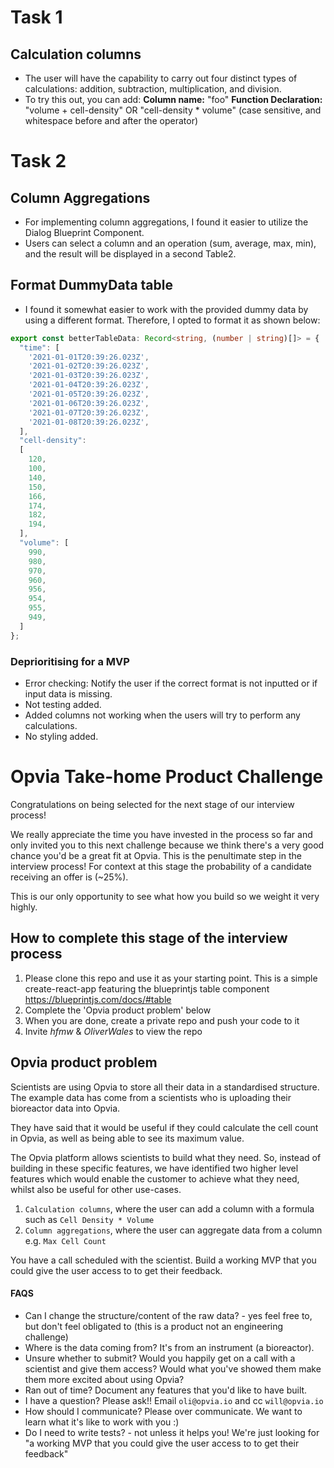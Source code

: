 # Task 1 
## Calculation columns

- The user will have the capability to carry out four distinct types of calculations: addition, subtraction, multiplication, and division.
- To try this out, you can add:
**Column name:**
"foo"
**Function Declaration:**
"volume + cell-density" OR "cell-density * volume" (case sensitive, and whitespace before and after the operator)

# Task 2
## Column Aggregations

- For implementing column aggregations, I found it easier to utilize the Dialog Blueprint Component.
- Users can select a column and an operation (sum, average, max, min), and the result will be displayed in a second Table2.

## Format DummyData table

- I found it somewhat easier to work with the provided dummy data by using a different format. Therefore, I opted to format it as shown below:

```typescript
export const betterTableData: Record<string, (number | string)[]> = {
  "time": [
    '2021-01-01T20:39:26.023Z',
    '2021-01-02T20:39:26.023Z',
    '2021-01-03T20:39:26.023Z',
    '2021-01-04T20:39:26.023Z',
    '2021-01-05T20:39:26.023Z',
    '2021-01-06T20:39:26.023Z',
    '2021-01-07T20:39:26.023Z',
    '2021-01-08T20:39:26.023Z',
  ],
  "cell-density": 
  [
    120,
    100,
    140,
    150,
    166,
    174,
    182,
    194,
  ],
  "volume": [
    990,
    980,
    970,
    960,
    956,
    954,
    955,
    949,
  ]
};
```


### Deprioritising for a MVP

- Error checking: Notify the user if the correct format is not inputted or if input data is missing.
- Not testing added.
- Added columns not working when the users will try to perform any calculations. 
- No styling added.

  

# Opvia Take-home Product Challenge

Congratulations on being selected for the next stage of our interview process!

We really appreciate the time you have invested in the process so far and only invited you to this next challenge because we think there's a very good chance you'd be a great fit at Opvia. This is the penultimate step in the interview process! For context at this stage the probability of a candidate receiving an offer is (~25%).

This is our only opportunity to see what how you build so we weight it very highly.

## How to complete this stage of the interview process

1. Please clone this repo and use it as your starting point. This is a simple create-react-app featuring the blueprintjs table component https://blueprintjs.com/docs/#table
2. Complete the 'Opvia product problem' below
3. When you are done, create a private repo and push your code to it
4. Invite _hfmw_ & _OliverWales_ to view the repo

## Opvia product problem

Scientists are using Opvia to store all their data in a standardised structure. The example data has come from a scientists who is uploading their bioreactor data into Opvia.

They have said that it would be useful if they could calculate the cell count in Opvia, as well as being able to see its maximum value.

The Opvia platform allows scientists to build what they need. So, instead of building in these specific features, we have identified two higher level features which would enable the customer to achieve what they need, whilst also be useful for other use-cases.

1. `Calculation columns`, where the user can add a column with a formula such as `Cell Density * Volume`
2. `Column aggregations`, where the user can aggregate data from a column e.g. `Max Cell Count`

You have a call scheduled with the scientist. Build a working MVP that you could give the user access to to get their feedback.

#### FAQS

- Can I change the structure/content of the raw data? - yes feel free to, but don't feel obligated to (this is a product not an engineering challenge)
- Where is the data coming from? It's from an instrument (a bioreactor). 
- Unsure whether to submit? Would you happily get on a call with a scientist and give them access? Would what you've showed them make them more excited about using Opvia?
- Ran out of time? Document any features that you'd like to have built.
- I have a question? Please ask!! Email `oli@opvia.io` and cc  `will@opvia.io`
- How should I communicate? Please over communicate. We want to learn what it's like to work with you :)
- Do I need to write tests? - not unless it helps you! We're just looking for "a working MVP that you could give the user access to to get their feedback"
